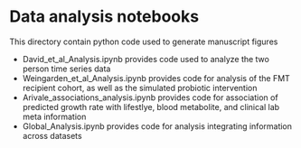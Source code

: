 # Data analysis notebooks
This directory contain python code used to generate manuscript figures 
* David_et_al_Analysis.ipynb provides code used to analyze the two person time series data
* Weingarden_et_al_Analysis.ipynb provides code for analysis of the FMT recipient cohort, as well as the simulated probiotic intervention
* Arivale_associations_analysis.ipynb provides code for association of predicted growth rate with lifestlye, blood metabolite, and clinical lab meta information 
* Global_Analysis.ipynb provides code for analysis integrating information across datasets 

